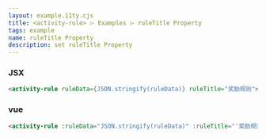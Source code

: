 ```yaml
---
layout: example.11ty.cjs
title: <activity-rule> ⌲ Examples ⌲ ruleTitle Property
tags: example
name: ruleTitle Property
description: set ruleTitle Property
---
```


<activity-rule></activity-rule>
<script>
  const ruleData = {
    ruleMode: 1, // 商品/类目类型： 1 代表类目品牌，2 代表 商品列表
    venderIds: '123', // 活动商家
    brandName: '美的', // 品牌
    categoryName: ['家用电器-大家电-洗衣机'], // 品类
    skuId: '123,456', // 商品
    rebateRuleList: [ // 返利规则
      {
      "purchaseMin": "90000", // 采购金额最小值
      "purchaseMax": "9000000", // 采购金额最大值
      "rebateType": 1, // 返利配额类型： 1 代表百分比，2 代表 固定数额
      "rebateQuota": "20" // 返利值
      },
      {
      "purchaseMin": "9000000",
      "purchaseMax": "90000000",
      "rebateType": 1,
      "rebateQuota": "22"
      },
      {
      "purchaseMin": "90000000",
      "purchaseMax": null,
      "rebateType": 2,
      "rebateQuota": "23"
      }
    ]
  }
  document.querySelector('activity-rule').setAttribute('ruleData', JSON.stringify(ruleData))
  document.querySelector('activity-rule').setAttribute('ruleTitle', '奖励规则')
</script>

<h3>JSX</h3>

```html
<activity-rule ruleData={JSON.stringify(ruleData)} ruleTitle="奖励规则"></activity-rule>
```

<h3>vue</h3>

```html
<activity-rule :ruleData="JSON.stringify(ruleData)" :ruleTitle="'奖励规则'"></activity-rule>
```
